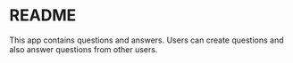 # README

This app contains questions and answers. Users can create questions and also answer questions from other users.
